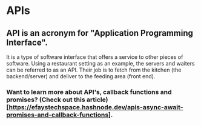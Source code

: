 # APIs

## API is an acronym for "Application Programming Interface". 

It is a type of software interface that offers a service to other pieces of software. Using a restaurant setting as an example, the servers and waiters can be referred to as an API. Their job is to fetch from the kitchen (the backend/server) and deliver to the feeding area (front end).

### Want to learn more about API's, callback functions and promises? (Check out this article)[https://efaystechspace.hashnode.dev/apis-async-await-promises-and-callback-functions].